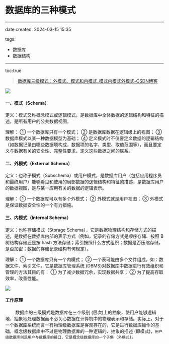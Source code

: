 # 数据库的三种模式
---
date created: 2024-03-15 15:35

tags:
  - 数据库
  - 数据结构
---
toc:true
> [数据库三级模式：外模式、模式和内模式_模式内模式外模式-CSDN博客](https://blog.csdn.net/VariatioZbw/article/details/106928986#:~:text=%E7%90%86%E8%A7%A3%EF%BC%9A%20%E2%91%A0%20%E4%B8%80%E4%B8%AA%E6%95%B0%E6%8D%AE%E5%BA%93%E5%8F%AA%E6%9C%89%E4%B8%80%E4%B8%AA%E6%A8%A1%E5%BC%8F%EF%BC%9B%20%E2%91%A1,%E6%98%AF%E6%95%B0%E6%8D%AE%E5%BA%93%E6%95%B0%E6%8D%AE%E5%9C%A8%E9%80%BB%E8%BE%91%E7%BA%A7%E4%B8%8A%E7%9A%84%E8%A7%86%E5%9B%BE%EF%BC%9B%20%E2%91%A2%20%E6%95%B0%E6%8D%AE%E5%BA%93%E6%A8%A1%E5%BC%8F%E4%BB%A5%E6%9F%90%E4%B8%80%E7%A7%8D%E6%95%B0%E6%8D%AE%E6%A8%A1%E5%9E%8B%E4%B8%BA%E5%9F%BA%E7%A1%80%EF%BC%9B%20%E2%91%A3%20%E5%AE%9A%E4%B9%89%E6%A8%A1%E5%BC%8F%E6%97%B6%E4%B8%8D%E4%BB%85%E8%A6%81%E5%AE%9A%E4%B9%89%E6%95%B0%E6%8D%AE%E7%9A%84%E9%80%BB%E8%BE%91%E7%BB%93%E6%9E%84%EF%BC%88%E5%A6%82%E6%95%B0%E6%8D%AE%E8%AE%B0%E5%BD%95%E7%94%B1%E5%93%AA%E4%BA%9B%E6%95%B0%E6%8D%AE%E9%A1%B9%E6%9E%84%E6%88%90%EF%BC%8C%E6%95%B0%E6%8D%AE%E9%A1%B9%E7%9A%84%E5%90%8D%E5%AD%97%E3%80%81%E7%B1%BB%E5%9E%8B%E3%80%81%E5%8F%96%E5%80%BC%E8%8C%83%E5%9B%B4%E7%AD%89%EF%BC%89%EF%BC%8C%E8%80%8C%E4%B8%94%E8%A6%81%E5%AE%9A%E4%B9%89%E4%B8%8E%E6%95%B0%E6%8D%AE%E6%9C%89%E5%85%B3%E7%9A%84%E5%AE%89%E5%85%A8%E6%80%A7%E3%80%81%E5%AE%8C%E6%95%B4%E6%80%A7%E8%A6%81%E6%B1%82%EF%BC%8C%E5%AE%9A%E4%B9%89%E8%BF%99%E4%BA%9B%E6%95%B0%E6%8D%AE%E4%B9%8B%E9%97%B4%E7%9A%84%E8%81%94%E7%B3%BB%E3%80%82)

<img src="https://cdn.jsdelivr.net/gh/Elysiamobi/images/imageFiles/202406011639166.png"/>

#### 一、模式（Schema）

定义：模式又称概念模式或逻辑模式，是数据库中全体数据的逻辑结构和特征的描述，是所有用户的公共数据视图。

理解： ① 一个数据库只有一个模式； ② 是数据库数据在逻辑级上的视图； ③ 数据库模式以某一种数据模型为基础； ④ 定义模式时不仅要定义数据的逻辑结构（如数据记录由哪些数据项构成，数据项的名字、类型、取值范围等），而且要定义与数据有关的安全性、完整性要求，定义这些数据之间的联系。

#### 二、外模式（External Schema）

定义：也称子模式（Subschema）或用户模式，是数据库用户（包括应用程序员和最终用户）能够看见和使用的局部数据的逻辑结构和特征的描述，是数据库用户的数据视图，是与某一应用有关的数据的逻辑表示。

理解： ① 一个数据库可以有多个外模式； ② 外模式就是用户视图； ③ 外模式是保证数据安全性的一个有力措施。

#### 三、内模式（Internal Schema）

定义：也称存储模式（Storage Schema），它是数据物理结构和存储方式的描述，是数据在数据库内部的表示方式（例如，记录的存储方式是顺序存储、按照 B 树结构存储还是按 hash 方法存储；索引按照什么方式组织；数据是否压缩存储，是否加密；数据的存储记录结构有何规定）。

理解： ① 一个数据库只有一个内模式； ② 一个表可能由多个文件组成，如：数据文件、索引文件。它是数据库管理系统 (DBMS)对数据库中数据进行有效组织和管理的方法其目的有： ① 为了减少数据冗余，实现数据共享； ② 为了提高存取效率，改善性能。

<img src="https://cdn.jsdelivr.net/gh/Elysiamobi/images/imageFiles/202406011640101.png"/>

#### 工作原理

   数据库的三级模式是数据库在三个级别 (层次)上的抽象，使用户能够逻辑地、抽象地处理数据而不必关心数据在计算机中的物理表示和存储。实际上，对于一个数据库系统而言一有物理级数据库是客观存在的，它是进行数据库操作的基础，概念级数据库中不过是物理数据库的一种逻辑的、抽象的描述 (即模式)，`用户级数据库则是用户与数据库的接口，它是概念级数据库的一个子集 (外模式)。`
